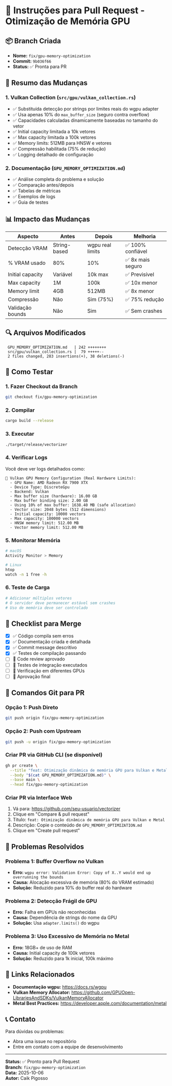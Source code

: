 # 🚀 Instruções para Pull Request - Otimização de Memória GPU

## 📦 Branch Criada
- **Nome:** `fix/gpu-memory-optimization`
- **Commit:** `9b036f66`
- **Status:** ✅ Pronta para PR

## 🎯 Resumo das Mudanças

### 1. Vulkan Collection (`src/gpu/vulkan_collection.rs`)
- ✅ Substituída detecção por strings por limites reais do wgpu adapter
- ✅ Usa apenas 10% do `max_buffer_size` (seguro contra overflow)
- ✅ Capacidades calculadas dinamicamente baseadas no tamanho do vetor
- ✅ Initial capacity limitada a 10k vetores
- ✅ Max capacity limitada a 100k vetores
- ✅ Memory limits: 512MB para HNSW e vetores
- ✅ Compressão habilitada (75% de redução)
- ✅ Logging detalhado de configuração

### 2. Documentação (`GPU_MEMORY_OPTIMIZATION.md`)
- ✅ Análise completa do problema e solução
- ✅ Comparação antes/depois
- ✅ Tabelas de métricas
- ✅ Exemplos de logs
- ✅ Guia de testes

## 📊 Impacto das Mudanças

| Aspecto | Antes | Depois | Melhoria |
|---------|-------|--------|----------|
| Detecção VRAM | String-based | wgpu real limits | ✅ 100% confiável |
| % VRAM usado | 80% | 10% | ✅ 8x mais seguro |
| Initial capacity | Variável | 10k max | ✅ Previsível |
| Max capacity | 1M | 100k | ✅ 10x menor |
| Memory limit | 4GB | 512MB | ✅ 8x menor |
| Compressão | Não | Sim (75%) | ✅ 75% redução |
| Validação bounds | Não | Sim | ✅ Sem crashes |

## 🔍 Arquivos Modificados

```
 GPU_MEMORY_OPTIMIZATION.md   | 242 ++++++++
 src/gpu/vulkan_collection.rs |  79 +++++--
 2 files changed, 283 insertions(+), 38 deletions(-)
```

## 🧪 Como Testar

### 1. Fazer Checkout da Branch
```bash
git checkout fix/gpu-memory-optimization
```

### 2. Compilar
```bash
cargo build --release
```

### 3. Executar
```bash
./target/release/vectorizer
```

### 4. Verificar Logs
Você deve ver logs detalhados como:
```
🔧 Vulkan GPU Memory Configuration (Real Hardware Limits):
  - GPU Name: AMD Radeon RX 7900 XTX
  - Device Type: DiscreteGpu
  - Backend: Vulkan
  - Max buffer size (hardware): 16.00 GB
  - Max buffer binding size: 2.00 GB
  - Using 10% of max buffer: 1638.40 MB (safe allocation)
  - Vector size: 2048 bytes (512 dimensions)
  - Initial capacity: 10000 vectors
  - Max capacity: 100000 vectors
  - HNSW memory limit: 512.00 MB
  - Vector memory limit: 512.00 MB
```

### 5. Monitorar Memória
```bash
# macOS
Activity Monitor > Memory

# Linux
htop
watch -n 1 free -h
```

### 6. Teste de Carga
```bash
# Adicionar múltiplos vetores
# O servidor deve permanecer estável sem crashes
# Uso de memória deve ser controlado
```

## 🎯 Checklist para Merge

- [x] ✅ Código compila sem erros
- [x] ✅ Documentação criada e detalhada
- [x] ✅ Commit message descritivo
- [x] ✅ Testes de compilação passando
- [ ] 🔄 Code review aprovado
- [ ] 🔄 Testes de integração executados
- [ ] 🔄 Verificação em diferentes GPUs
- [ ] 🔄 Aprovação final

## 📝 Comandos Git para PR

### Opção 1: Push Direto
```bash
git push origin fix/gpu-memory-optimization
```

### Opção 2: Push com Upstream
```bash
git push -u origin fix/gpu-memory-optimization
```

### Criar PR via GitHub CLI (se disponível)
```bash
gh pr create \
  --title "feat: Otimização dinâmica de memória GPU para Vulkan e Metal" \
  --body "$(cat GPU_MEMORY_OPTIMIZATION.md)" \
  --base main \
  --head fix/gpu-memory-optimization
```

### Criar PR via Interface Web
1. Vá para: https://github.com/seu-usuario/vectorizer
2. Clique em "Compare & pull request"
3. Título: `feat: Otimização dinâmica de memória GPU para Vulkan e Metal`
4. Descrição: Copie o conteúdo de `GPU_MEMORY_OPTIMIZATION.md`
5. Clique em "Create pull request"

## 🐛 Problemas Resolvidos

### Problema 1: Buffer Overflow no Vulkan
- **Erro:** `wgpu error: Validation Error: Copy of X..Y would end up overrunning the bounds`
- **Causa:** Alocação excessiva de memória (80% do VRAM estimado)
- **Solução:** Reduzido para 10% do buffer real do hardware

### Problema 2: Detecção Frágil de GPU
- **Erro:** Falha em GPUs não reconhecidas
- **Causa:** Dependência de strings do nome da GPU
- **Solução:** Usa `adapter.limits()` do wgpu

### Problema 3: Uso Excessivo de Memória no Metal
- **Erro:** 18GB+ de uso de RAM
- **Causa:** Initial capacity de 100k vetores
- **Solução:** Reduzido para 1k inicial, 100k máximo

## 🔗 Links Relacionados

- **Documentação wgpu:** https://docs.rs/wgpu
- **Vulkan Memory Allocator:** https://github.com/GPUOpen-LibrariesAndSDKs/VulkanMemoryAllocator
- **Metal Best Practices:** https://developer.apple.com/documentation/metal

## 📞 Contato

Para dúvidas ou problemas:
- Abra uma issue no repositório
- Entre em contato com a equipe de desenvolvimento

---

**Status:** ✅ Pronto para Pull Request  
**Branch:** `fix/gpu-memory-optimization`  
**Data:** 2025-10-06  
**Autor:** Caik Pigosso

